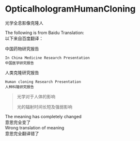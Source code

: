 # OpticalhologramHumanCloning
光学全息影像克隆人                   

The following is from Baidu Translation:                </br>
以下来自百度翻译：                                       </br>

中国药物研究报告                                          </br>

`In China Medicine Research Presentation`               </br>
`中国医学研究报告`                                        </br>

人类克隆研究报告                                          </br>

`Human cloning Research Presentation`                    </br>
`人种科隆研究报告`                                        </br>

>光学对于人体的影响                                      </br>
>
>光的辐射时间长短及强弱影响                               </br>
>
>
>
>
>
>
>


The meaning has completely changed                      </br>
意思完全变了                                              </br>
Wrong translation of meaning                             </br>
意思完全翻译错了                                          </br>









